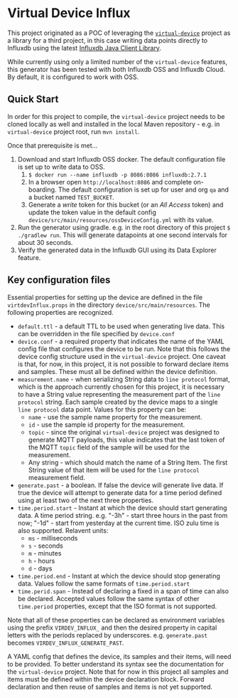 # Virtual Device Influx

This project originated as a POC of leveraging the [`virtual-device`](https://github.com/bonitoo-io/virtual-device) project as a library for a third project, in this case writing data points directly to Influxdb using the latest [Influxdb Java Client Library](https://github.com/influxdata/influxdb-client-java).

While currently using only a limited number of the `virtual-device` features, this generator has been tested with both Influxdb OSS and Influxdb Cloud.  By default, it is configured to work with OSS.    

## Quick Start

In order for this project to compile, the `virtual-device` project needs to be cloned locally as well and installed in the local Maven repository - e.g. in `virtual-device` project root, run `mvn install`.

Once that prerequisite is met...

1. Download and start Influxdb OSS docker.  The default configuration file is set up to write data to OSS.  
   1. `$ docker run --name influxdb -p 8086:8086 influxdb:2.7.1`
   2. In a browser open `http://localhost:8086` and complete on-boarding.  The default configuration is set up for user and org `qa` and a bucket named `TEST_BUCKET`.
   3. Generate a _write_ token for this bucket (or an _All Access_ token) and update the token value in the default config `device/src/main/resources/ossDeviceConfig.yml` with its value.
2. Run the generator using gradle. e.g. in the root directory of this project `$ ./gradlew run`.  This will generate datapoints at one second intervals for about 30 seconds. 
3. Verify the generated data in the Influxdb GUI using its Data Explorer feature. 

## Key configuration files

Essential properties for setting up the device are defined in the file `virtdevInflux.props` in the directory `device/src/main/resources`.  The following properties are recognized. 

   * `default.ttl` - a default TTL to be used when generating live data.  This can be overridden in the file specified by `device.conf`
   * `device.conf` - a required property that indicates the name of the YAML config file that configures the device to be run.  Note that this follows the device config structure used in the `virtual-device` project.  One caveat is that, for now, in this project, it is not possible to forward declare items and samples.  These must all be defined within the device definition. 
   * `measurement.name` - when serializing String data to `line protocol` format, which is the approach currently chosen for this project, it is necessary to have a String value representing the measurement part of the `line protocol` string.  Each sample created by the device maps to a single `line protocol` data point.  Values for this property can be:
      * `name` - use the sample name property for the measurement. 
      * `id` - use the sample id property for the measurement. 
      * `topic` - since the original `virtual-device` project was designed to generate MQTT payloads, this value indicates that the last token of the MQTT `topic` field of the sample will be used for the measurement. 
      * Any string - which should match the name of a String Item.  The first String value of that item will be used for the `line protocol` measurement field.
   * `generate.past` - a boolean.  If false the device will generate live data.  If true the device will attempt to generate data for a time period defined using at least two of the next three properties. 
   * `time.period.start` - Instant at which the device should start generating data. A time period string.  e.g. "-3h" - start three hours in the past from now; "-1d" - start from yesterday at the current time. ISO zulu time is also supported.  Relavent units:
      * `ms` - milliseconds
      * `s` - seconds
      * `m` - minutes
      * `h` - hours
      * `d` - days
   * `time.period.end` - Instant at which the device should stop generating data.  Values follow the same formats of `time.period.start`
   * `time.perid.span` - Instead of declaring a fixed in a span of time can also be declared.  Accepted values follow the same syntax of other `time.period` properties, except that the ISO format is not supported.   

Note that all of these properties can be declared as environment variables using the prefix `VIRDEV_INFLUX_` and then the desired property in capital letters with the periods replaced by underscores.  e.g. `generate.past` becomes `VIRDEV_INFLUX_GENERATE_PAST`.
   
A YAML config that defines the device, its samples and their items, will need to be provided.  To better understand its syntax see the documentation for the `virtual-device` project.  Note that for now in this project all samples and items must be defined within the device declaration block.  Forward declaration and then reuse of samples and items is not yet supported.    
